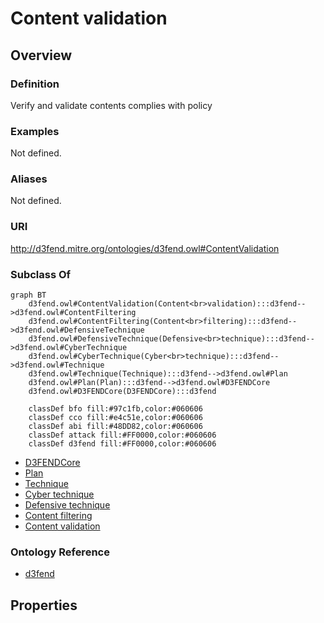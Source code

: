 # Content validation

## Overview

### Definition
Verify and validate contents complies with policy

### Examples
Not defined.

### Aliases
Not defined.

### URI
http://d3fend.mitre.org/ontologies/d3fend.owl#ContentValidation

### Subclass Of
```mermaid
graph BT
    d3fend.owl#ContentValidation(Content<br>validation):::d3fend-->d3fend.owl#ContentFiltering
    d3fend.owl#ContentFiltering(Content<br>filtering):::d3fend-->d3fend.owl#DefensiveTechnique
    d3fend.owl#DefensiveTechnique(Defensive<br>technique):::d3fend-->d3fend.owl#CyberTechnique
    d3fend.owl#CyberTechnique(Cyber<br>technique):::d3fend-->d3fend.owl#Technique
    d3fend.owl#Technique(Technique):::d3fend-->d3fend.owl#Plan
    d3fend.owl#Plan(Plan):::d3fend-->d3fend.owl#D3FENDCore
    d3fend.owl#D3FENDCore(D3FENDCore):::d3fend
    
    classDef bfo fill:#97c1fb,color:#060606
    classDef cco fill:#e4c51e,color:#060606
    classDef abi fill:#48DD82,color:#060606
    classDef attack fill:#FF0000,color:#060606
    classDef d3fend fill:#FF0000,color:#060606
```

- [D3FENDCore](/docs/ontology/reference/model/D3FENDCore/D3FENDCore.md)
- [Plan](/docs/ontology/reference/model/D3FENDCore/Plan/Plan.md)
- [Technique](/docs/ontology/reference/model/D3FENDCore/Plan/Technique/Technique.md)
- [Cyber technique](/docs/ontology/reference/model/D3FENDCore/Plan/Technique/Cyber%20technique/Cyber%20technique.md)
- [Defensive technique](/docs/ontology/reference/model/D3FENDCore/Plan/Technique/Cyber%20technique/Defensive%20technique/Defensive%20technique.md)
- [Content filtering](/docs/ontology/reference/model/D3FENDCore/Plan/Technique/Cyber%20technique/Defensive%20technique/Content%20filtering/Content%20filtering.md)
- [Content validation](/docs/ontology/reference/model/D3FENDCore/Plan/Technique/Cyber%20technique/Defensive%20technique/Content%20filtering/Content%20validation/Content%20validation.md)


### Ontology Reference
- [d3fend](http://d3fend.mitre.org/ontologies/d3fend.owl#)

## Properties
